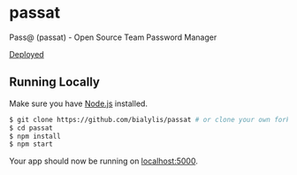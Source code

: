 # passat
Pass@ (passat) - Open Source Team Password Manager

[Deployed](https://passat.herokuapp.com/)

## Running Locally

Make sure you have [Node.js](http://nodejs.org/) installed.

```sh
$ git clone https://github.com/bialylis/passat # or clone your own fork
$ cd passat
$ npm install
$ npm start
```

Your app should now be running on [localhost:5000](http://localhost:5000/).

